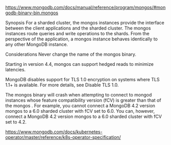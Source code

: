 https://www.mongodb.com/docs/manual/reference/program/mongos/#mongodb-binary-bin.mongos

Synopsis
For a sharded cluster, the 
mongos
 instances provide the interface between the client applications and the sharded cluster. The 
mongos
 instances route queries and write operations to the shards. From the perspective of the application, a 
mongos
 instance behaves identically to any other MongoDB instance.

Considerations
Never change the name of the 
mongos
 binary.

Starting in version 4.4, 
mongos
 can support hedged reads to minimize latencies.

MongoDB disables support for TLS 1.0 encryption on systems where TLS 1.1+ is available. For more details, see Disable TLS 1.0.

The 
mongos
 binary will crash when attempting to connect to mongod instances whose feature compatibility version (fCV) is greater than that of the 
mongos
. For example, you cannot connect a MongoDB 4.2 version 
mongos
 to a 6.0 sharded cluster with fCV set to 6.0. You can, however, connect a MongoDB 4.2 version 
mongos
 to a 6.0 sharded cluster with fCV set to 4.2.



https://www.mongodb.com/docs/kubernetes-operator/master/reference/k8s-operator-specification/